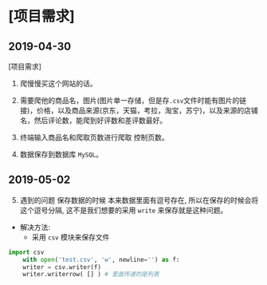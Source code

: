 # [项目需求]

## 2019-04-30
[项目需求]

1. 爬慢慢买这个网站的话。

2. 需要爬他的商品名，图片(图片单一存储，但是存`.csv`文件时能有图片的链接)，价格，以及商品来源(京东，天猫，考拉，淘宝，苏宁)，以及来源的店铺名，然后评论数，能爬到好评数和差评数最好。

3. 终端输入商品名和爬取页数进行爬取 控制页数。

4. 数据保存到数据库 `MySQL`。

## 2019-05-02

5. 遇到的问题 保存数据的时候 本来数据里面有逗号存在, 所以在保存的时候会将这个逗号分隔, 这不是我们想要的采用 `write` 来保存就是这种问题。

- 解决方法:
  - 采用 `csv` 模块来保存文件

```python
import csv
    with open('test.csv', 'w', newline='') as f:
    writer = csv.writer(f)
    writer.writerrow( [] ) # 里面传递的是列表
```

